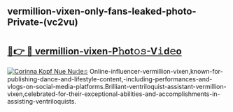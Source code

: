 ## vermillion-vixen-only-fans​-leaked-photo​-Private-(vc2vu)


# <h2><a href="https://mediaupload.pro?title=vermillion-vixen&ref=git">🔗👉 🔴 vermillion-vixen-P𝚑ot𝚘𝚜-V𝚒d𝚎o</a></h2>

[![Corinna Kopf Nue Nu𝚍e𝚜](https://i.imgur.com/0qMVB7G.gif)](https://mediaupload.pro?title=vermillion-vixen&ref=git)
Online-influencer-vermillion-vixen,known-for-publishing-dance-and-lifestyle-content,-including-performances-and-vlogs-on-social-media-platforms.Brilliant-ventriloquist-assistant-vermillion-vixen,celebrated-for-their-exceptional-abilities-and-accomplishments-in-assisting-ventriloquists.  